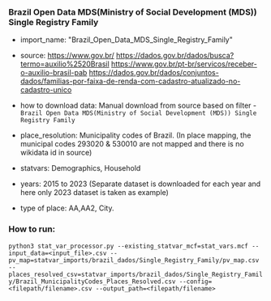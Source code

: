 ### Brazil Open Data MDS(Ministry of Social Development (MDS)) Single Registry Family

- import_name: "Brazil_Open_Data_MDS_Single_Registry_Family"

- source: https://www.gov.br/
          https://dados.gov.br/dados/busca?termo=auxilio%2520Brasil
          https://www.gov.br/pt-br/servicos/receber-o-auxilio-brasil-pab
          https://dados.gov.br/dados/conjuntos-dados/familias-por-faixa-de-renda-com-cadastro-atualizado-no-cadastro-unico

- how to download data: Manual download from source based on filter - `Brazil Open Data MDS(Ministry of Social Development (MDS)) Single Registry Family`

- place_resolution: Municipality codes of Brazil. (In place mapping, the municipal codes 293020 & 530010 are not mapped and there is no wikidata id in source)

- statvars: Demographics, Household
  
- years: 2015 to 2023 (Separate dataset is downloaded for each year and here only 2023 dataset is taken as example)

- type of place: AA,AA2, City. 

### How to run:

`python3 stat_var_processor.py --existing_statvar_mcf=stat_vars.mcf --input_data=<input_file>.csv --pv_map=statvar_imports/brazil_dados/Single_Registry_Family/pv_map.csv --places_resolved_csv=statvar_imports/brazil_dados/Single_Registry_Family/Brazil_MunicipalityCodes_Places_Resolved.csv --config=<filepath/filename>.csv --output_path=<filepath/filename>`

